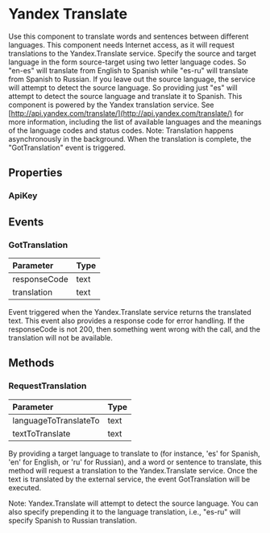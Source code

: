 # Yandex Translate

Use this component to translate words and sentences between different languages. This component needs Internet access, as it will request translations to the Yandex.Translate service. Specify the source and target language in the form source-target using two letter language codes. So "en-es" will translate from English to Spanish while "es-ru" will translate from Spanish to Russian. If you leave out the source language, the service will attempt to detect the source language. So providing just "es" will attempt to detect the source language and translate it to Spanish. This component is powered by the Yandex translation service. See [http://api.yandex.com/translate/](http://api.yandex.com/translate/) for more information, including the list of available languages and the meanings of the language codes and status codes. Note: Translation happens asynchronously in the background. When the translation is complete, the "GotTranslation" event is triggered.

## Properties

### ApiKey

## Events

### GotTranslation

| Parameter | Type |
| :--- | :--- |
| responseCode | text |
| translation | text |

Event triggered when the Yandex.Translate service returns the translated text. This event also provides a response code for error handling. If the responseCode is not 200, then something went wrong with the call, and the translation will not be available.

## Methods

### RequestTranslation

| Parameter | Type |
| :--- | :--- |
| languageToTranslateTo | text |
| textToTranslate | text |

By providing a target language to translate to \(for instance, 'es' for Spanish, 'en' for English, or 'ru' for Russian\), and a word or sentence to translate, this method will request a translation to the Yandex.Translate service. Once the text is translated by the external service, the event GotTranslation will be executed.

Note: Yandex.Translate will attempt to detect the source language. You can also specify prepending it to the language translation, i.e., "es-ru" will specify Spanish to Russian translation.

